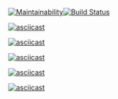 [![Maintainability](https://api.codeclimate.com/v1/badges/e617a09c690c01b8b266/maintainability)](https://codeclimate.com/github/aldangold/python-project-lvl1/maintainability)[![Build Status](https://travis-ci.com/aldangold/python-project-lvl1.svg?branch=master)](https://travis-ci.com/aldangold/python-project-lvl1)

[![asciicast](https://asciinema.org/a/zG2CrlHbapo9Ont7V1JYLPhdF.svg)](https://asciinema.org/a/zG2CrlHbapo9Ont7V1JYLPhdF)

[![asciicast](https://asciinema.org/a/9zubMea2ZaXrTHXGbFLW6qW3P.svg)](https://asciinema.org/a/9zubMea2ZaXrTHXGbFLW6qW3P)

[![asciicast](https://asciinema.org/a/zlXThwwLVk9tGi77rJQxqQG1s.svg)](https://asciinema.org/a/zlXThwwLVk9tGi77rJQxqQG1s)

[![asciicast](https://asciinema.org/a/bgl4ofi4bGkAr2KicL7rLe4ei.svg)](https://asciinema.org/a/bgl4ofi4bGkAr2KicL7rLe4ei)

[![asciicast](https://asciinema.org/a/1ojgih89eEwKWrN7fCYHS6VWq.svg)](https://asciinema.org/a/1ojgih89eEwKWrN7fCYHS6VWq)